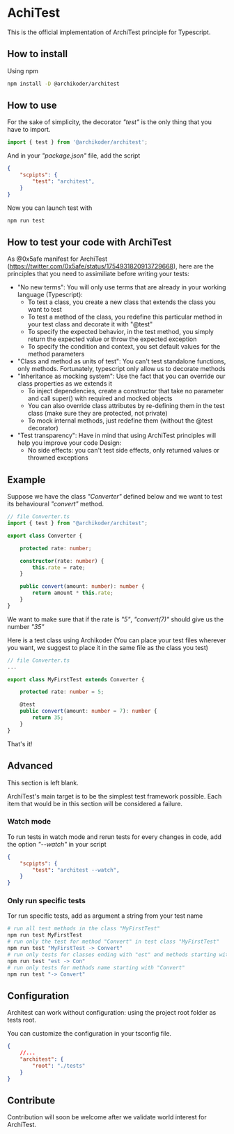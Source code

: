 # AchiTest

This is the official implementation of ArchiTest principle for Typescript.

## How to install

Using npm
```bash
npm install -D @archikoder/architest
```

## How to use

For the sake of simplicity, the decorator _"test"_ is the only thing that you have to import.

```typescript
import { test } from '@archikoder/architest';
```

And in your _"package.json"_ file, add the script
```json
{
    "scpipts": {
        "test": "architest",
    }
}
```
Now you can launch test with
```bash
npm run test
```
## How to test your code with ArchiTest

As @0x5afe manifest for ArchiTest (https://twitter.com/0x5afe/status/1754931820913729668), here are the principles that you need to assimiliate before writing your tests: 

- "No new terms": You will only use terms that are already in your working language (Typescript):
    - To test a class, you create a new class that extends the class you want to test
    - To test a method of the class, you redefine this particular method in your test class and decorate it with "@test"
    - To specify the expected behavior, in the test method, you simply return the expected value or throw the expected exception
    - To specify the condition and context, you set default values for the method parameters
- "Class and method as units of test": You can't test standalone functions, only methods. Fortunately, typescript only allow us to decorate methods
- "Inheritance as mocking system": Use the fact that you can override our class properties as we extends it
    - To inject dependencies, create a constructor that take no parameter and call super() with required and mocked objects
    - You can also override class attributes by re-defining them in the test class (make sure they are protected, not private)
    - To mock internal methods, just redefine them (without the @test decorator)
- "Test transparency": Have in mind that using ArchiTest principles will help you improve your code Design:
    - No side effects: you can't test side effects, only returned values or throwned exceptions

## Example

Suppose we have the class _"Converter"_ defined below and we want to test its behavioural _"convert"_ method.
```typescript
// file Converter.ts
import { test } from "@archikoder/architest";

export class Converter {

    protected rate: number;

    constructor(rate: number) {
        this.rate = rate;
    }

    public convert(amount: number): number {
        return amount * this.rate;
    }
}
```
We want to make sure that if the rate is _"5"_, _"convert(7)"_ should give us the number _"35"_

Here is a test class using Archikoder (You can place your test files wherever you want, we suggest to place it in the same file as the class you test)

```typescript
// file Converter.ts
...

export class MyFirstTest extends Converter {

    protected rate: number = 5;

    @test
    public convert(amount: number = 7): number {
        return 35;
    }
}
```
That's it!

## Advanced

This section is left blank.

ArchiTest's main target is to be the simplest test framework possible. Each item that would be in this section will be considered a failure.

### Watch mode
To run tests in watch mode and rerun tests for every changes in code, add the option _"--watch"_ in your script

```json
{
    "scpipts": {
        "test": "architest --watch",
    }
}
```

### Only run specific tests
Tor run specific tests, add as argument a string from your test name

```bash
# run all test methods in the class "MyFirstTest"
npm run test MyFirstTest
# run only the test for method "Convert" in test class "MyFirstTest"
npm run test "MyFirstTest -> Convert"
# run only tests for classes ending with "est" and methods starting with "Con"
npm run test "est -> Con"
# run only tests for methods name starting with "Convert"
npm run test "-> Convert"
```

## Configuration

Architest can work without configuration: using the project root folder as tests root.

You can customize the configuration in your tsconfig file.

```json
{
    //...
    "architest": {
        "root": "./tests"
    }
}
```

## Contribute

Contribution will soon be welcome after we validate world interest for ArchiTest.